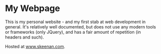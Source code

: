 My Webpage
==================

This is my personal website - and my first stab at web development in general. It's relatively well documented, but does not use any modern tools or frameworks (only JQuery), and has a fair amount of repetition (in headers and such).

Hosted at www.skeenan.com.
